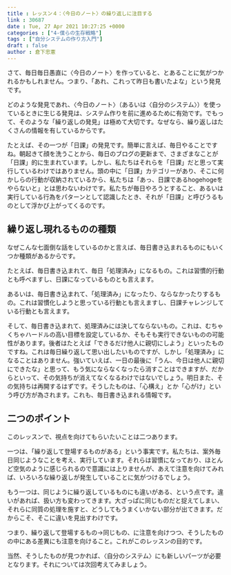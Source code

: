 ```yaml
---
title : レッスン４：〈今日のノート〉の繰り返しに注目する
link : 30687
date : Tue, 27 Apr 2021 10:27:25 +0000
categories : ["4-僕らの生存戦略"]
tags : ["自分システムの作り方入門"]
draft : false
author : 倉下忠憲
---
```


さて、毎日毎日愚直に〈今日のノート〉を作っていると、とあることに気がつかれるかもしれません。つまり、「あれ、これって昨日も書いたよな」という発見です。

どのような発見であれ、〈今日のノート〉（あるいは〈自分のシステム〉）を使っているときに生じる発見は、システム作りを前に進めるために有効です。でもって、そのような「繰り返しの発見」は極めて大切です。なぜなら、繰り返しはたくさんの情報を有しているからです。

たとえば、その一つが「日課」の発見です。簡単に言えば、毎日やることですね。朝起きて顔を洗うことから、毎日のブログの更新まで、さまざまなことが「日課」的に生まれています。しかし、私たちはそれらを「日課」だと思って実行しているわけではありません。頭の中に「日課」カテゴリーがあり、そこに何かしらの行動が収納されているから、私たちは「あっ、日課であるhogehogeをやらないと」とは思わないわけです。私たちが毎日やろうとすること、あるいは実行している行為をパターンとして認識したとき、それが「日課」と呼びうるものとして浮かび上がってくるのです。

<h2>繰り返し現れるものの種類</h2>

なぜこんな七面倒な話をしているのかと言えば、毎日書き込まれるものにもいくつか種類があるからです。

たとえば、毎日書き込まれて、毎日「処理済み」になるもの。これは習慣的行動とも呼べますし、日課になっているものとも言えます。

あるいは、毎日書き込まれて、「処理済み」になったり、ならなかったりするもの。これは習慣化しようと思っている行動とも言えますし、日課チャレンジしている行動とも言えます。

そして、毎日書き込まれて、処理済みには決してならないもの。これは、むちゃくちゃハードルの高い目標を設定しているか、そもそも実行できないものの可能性があります。後者はたとえば「できるだけ他人に親切にしよう」といったものですね。これは毎日繰り返して思い出したいものですが、しかし「処理済み」になることはありません。強いていえば、一日の最後に「うん、今日は他人に親切にできたな」と思って、もう気にならなくなったら消すことはできますが、だからといって、その気持ちが消えてなくなるわけではないでしょう。明日また、その気持ちは再開するはずです。そうしたものは、「心構え」とか「心がけ」という呼び方が為されます。これも、毎日書き込まれる情報です。

<h2>二つのポイント</h2>

このレッスンで、視点を向けてもらいたいことは二つあります。

一つは、「繰り返して登場するものがある」という事実です。私たちは、案外毎日同じようなことを考え、実行しています。それらは習慣になっており、ほとんど空気のように感じられるので意識には上りませんが、あえて注意を向けてみれば、いろいろな繰り返しが発生していることに気がつけるでしょう。

もう一つは、同じように繰り返しているものにも違いがある、という点です。違いがあれば、扱い方も変わってきます。大ざっぱに同じものだと捉えてしまい、それらに同質の処理を施すと、どうしてもうまくいかない部分が出てきます。だからこそ、そこに違いを見出すわけです。

つまり、繰り返して登場するもの→同じもの、に注意を向けつつ、そうしたものの中にある差異にも注意を向けること。これがこのレッスンの目的です。

当然、そうしたものが見つかれば、〈自分のシステム〉にも新しいパーツが必要となります。それについては次回考えてみましょう。
